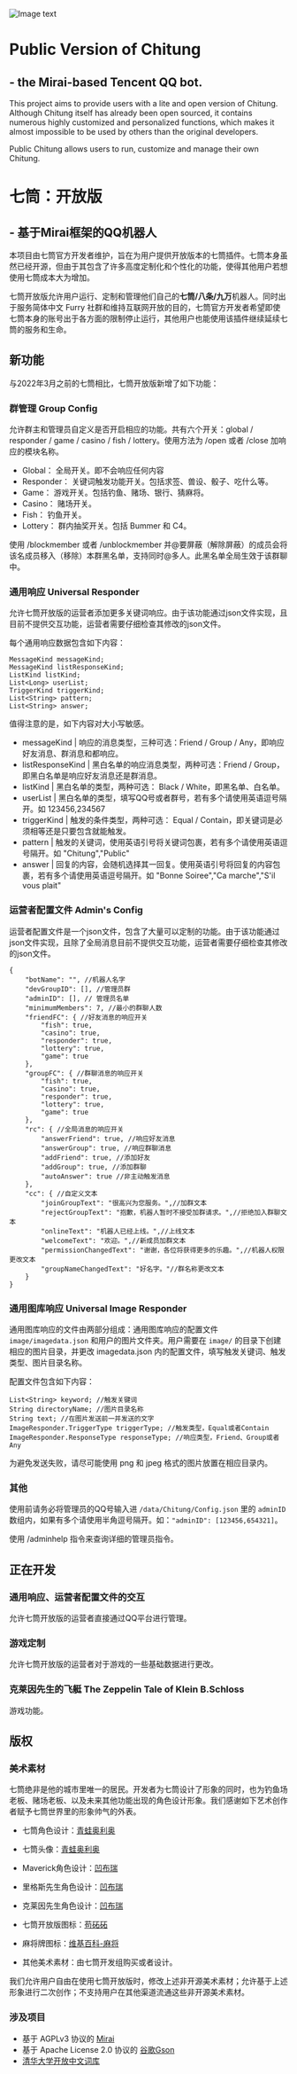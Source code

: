 
![Image text](https://raw.githubusercontent.com/yhluk/Chitung-public/main/logo.png)
# Public Version of Chitung 
## - the Mirai-based Tencent QQ bot.

This project aims to provide users with a lite and open version of Chitung. Although Chitung itself has
already been open sourced, it contains numerous highly customized and personalized functions, which makes
it almost impossible to be used by others than the original developers.

Public Chitung allows users to run, customize and manage their own Chitung. 

# 七筒：开放版
## - 基于Mirai框架的QQ机器人

本项目由七筒官方开发者维护，旨在为用户提供开放版本的七筒插件。七筒本身虽然已经开源，但由于其包含了许多高度定制化和个性化的功能，使得其他用户若想使用七筒成本大为增加。

七筒开放版允许用户运行、定制和管理他们自己的**七筒/八条/九万**机器人。同时出于服务简体中文 Furry 社群和维持互联网开放的目的，七筒官方开发者希望即使七筒本身的账号出于各方面的限制停止运行，其他用户也能使用该插件继续延续七筒的服务和生命。

## 新功能
与2022年3月之前的七筒相比，七筒开放版新增了如下功能：
### 群管理 Group Config
允许群主和管理员自定义是否开启相应的功能。共有六个开关：global / responder / game / casino / fish / lottery。使用方法为 /open 或者 /close 加响应的模块名称。
- Global：
全局开关。即不会响应任何内容
- Responder：
关键词触发功能开关。包括求签、兽设、骰子、吃什么等。
- Game：
游戏开关。包括钓鱼、赌场、银行、猜麻将。
- Casino：
赌场开关。
- Fish：
钓鱼开关。
- Lottery：
群内抽奖开关。包括 Bummer 和 C4。
  
使用 /blockmember 或者 /unblockmember 并@要屏蔽（解除屏蔽）的成员会将该名成员移入（移除）本群黑名单，支持同时@多人。此黑名单全局生效于该群聊中。

### 通用响应 Universal Responder
允许七筒开放版的运营者添加更多关键词响应。由于该功能通过json文件实现，且目前不提供交互功能，运营者需要仔细检查其修改的json文件。

每个通用响应数据包含如下内容：

    MessageKind messageKind;
    MessageKind listResponseKind;
    ListKind listKind;
    List<Long> userList;
    TriggerKind triggerKind;
    List<String> pattern;
    List<String> answer;

值得注意的是，如下内容对大小写敏感。

- messageKind | 响应的消息类型，三种可选：Friend / Group / Any，即响应好友消息、群消息和都响应。
- listResponseKind | 黑白名单的响应消息类型，两种可选：Friend / Group，即黑白名单是响应好友消息还是群消息。
- listKind | 黑白名单的类型，两种可选： Black / White，即黑名单、白名单。
- userList | 黑白名单的类型，填写QQ号或者群号，若有多个请使用英语逗号隔开。如 123456,234567
- triggerKind | 触发的条件类型，两种可选： Equal / Contain，即关键词是必须相等还是只要包含就能触发。
- pattern | 触发的关键词，使用英语引号将关键词包裹，若有多个请使用英语逗号隔开。如 "Chitung","Public"
- answer | 回复的内容，会随机选择其一回复。使用英语引号将回复的内容包裹，若有多个请使用英语逗号隔开。如 "Bonne Soiree","Ca marche","S'il vous plait"

### 运营者配置文件 Admin's Config

运营者配置文件是一个json文件，包含了大量可以定制的功能。由于该功能通过json文件实现，且除了全局消息目前不提供交互功能，运营者需要仔细检查其修改的json文件。

    {
        "botName": "", //机器人名字
        "devGroupID": [], //管理员群
        "adminID": [], // 管理员名单
        "minimumMembers": 7, //最小的群聊人数
        "friendFC": { //好友消息的响应开关
            "fish": true,
            "casino": true,
            "responder": true,
            "lottery": true,
            "game": true
        },
        "groupFC": { //群聊消息的响应开关
            "fish": true,
            "casino": true,
            "responder": true,
            "lottery": true,
            "game": true
        },
        "rc": { //全局消息的响应开关
            "answerFriend": true, //响应好友消息
            "answerGroup": true, //响应群聊消息
            "addFriend": true, //添加好友
            "addGroup": true, //添加群聊
            "autoAnswer": true //非主动触发消息
        },
        "cc": { //自定义文本
            "joinGroupText": "很高兴为您服务。",//加群文本
            "rejectGroupText": "抱歉，机器人暂时不接受加群请求。",//拒绝加入群聊文本
            "onlineText": "机器人已经上线。",//上线文本
            "welcomeText": "欢迎。",//新成员加群文本
            "permissionChangedText": "谢谢，各位将获得更多的乐趣。",//机器人权限更改文本
            "groupNameChangedText": "好名字。"//群名称更改文本
        }
    }

### 通用图库响应 Universal Image Responder

通用图库响应的文件由两部分组成：通用图库响应的配置文件 ``image/imagedata.json`` 和用户的图片文件夹。用户需要在 ``image/`` 的目录下创建
相应的图片目录，并更改 imagedata.json 内的配置文件，填写触发关键词、触发类型、图片目录名称。

配置文件包含如下内容：

    List<String> keyword; //触发关键词
    String directoryName; //图片目录名称
    String text; //在图片发送前一并发送的文字
    ImageResponder.TriggerType triggerType; //触发类型，Equal或者Contain
    ImageResponder.ResponseType responseType; //响应类型，Friend、Group或者Any

为避免发送失败，请尽可能使用 png 和 jpeg 格式的图片放置在相应目录内。

### 其他
使用前请务必将管理员的QQ号输入进 ``/data/Chitung/Config.json`` 里的 ``adminID`` 数组内，如果有多个请使用半角逗号隔开。如：``"adminID": [123456,654321]``。

使用 /adminhelp 指令来查询详细的管理员指令。

## 正在开发
### 通用响应、运营者配置文件的交互
允许七筒开放版的运营者直接通过QQ平台进行管理。

### 游戏定制
允许七筒开放版的运营者对于游戏的一些基础数据进行更改。

### 克莱因先生的飞艇 The Zeppelin Tale of Klein B.Schloss
游戏功能。

## 版权

### 美术素材
七筒绝非是他的城市里唯一的居民。开发者为七筒设计了形象的同时，也为钓鱼场老板、赌场老板、以及未来其他功能出现的角色设计形象。我们感谢如下艺术创作者赋予七筒世界里的形象帅气的外表。

- 七筒角色设计：[青蛙奥利奥](https://weibo.com/u/2843849155)

- 七筒头像：[青蛙奥利奥](https://weibo.com/u/2843849155)

- Maverick角色设计：[凹布瑞](https://weibo.com/u/5163824559)

- 里格斯先生角色设计：[凹布瑞](https://weibo.com/u/5163824559)

- 克莱因先生角色设计：[凹布瑞](https://weibo.com/u/5163824559)

- 七筒开放版图标：[苟砳砳](https://weibo.com/u/3095618097)

- 麻将牌图标：[维基百科-麻将](https://zh.wikipedia.org/wiki/%E9%BA%BB%E5%B0%86)

- 其他美术素材：由七筒开发组购买或者设计。

我们允许用户自由在使用七筒开放版时，修改上述非开源美术素材；允许基于上述形象进行二次创作；不支持用户在其他渠道流通这些非开源美术素材。

### 涉及项目

- 基于 AGPLv3 协议的 [Mirai](https://github.com/mamoe/mirai)
- 基于 Apache License 2.0 协议的 [谷歌Gson](https://github.com/google/gson)
- [清华大学开放中文词库](http://thuocl.thunlp.org/)
